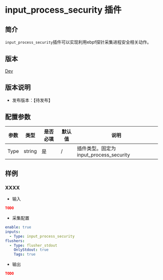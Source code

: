 # input_process_security 插件

## 简介

`input_process_security`插件可以实现利用ebpf探针采集进程安全相关动作。

## 版本

[Dev](../../stability-level.md)

## 版本说明

* 发布版本：【待发布】

## 配置参数

|  **参数**  |  **类型**  |  **是否必填**  |  **默认值**  |  **说明**  |
| --- | --- | --- | --- | --- |
|  Type  |  string  |  是  |  /  |  插件类型。固定为input\_process\_security  |

## 样例

### XXXX

* 输入

```json
TODO
```

* 采集配置

```yaml
enable: true
inputs:
  - Type: input_process_security
flushers:
  - Type: flusher_stdout
    OnlyStdout: true
    Tags: true
```

* 输出

```json
TODO
```
